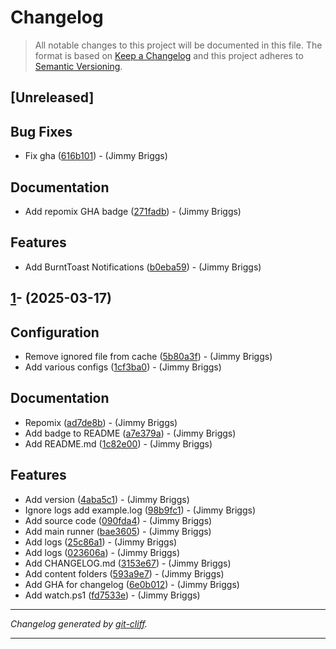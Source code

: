 # Changelog

> All notable changes to this project will be documented in this file. The format is based on
[Keep a Changelog](http://keepachangelog.com/) and this project adheres to
[Semantic Versioning](http://semver.org/).

## [Unreleased]

## Bug Fixes

- Fix gha ([616b101](https://github.com/jimbrig/marksnipsai/commit/616b101911be512dd9b3a145a4ad8947a15ff70a))  - (Jimmy Briggs)

## Documentation

- Add repomix GHA badge ([271fadb](https://github.com/jimbrig/marksnipsai/commit/271fadb025e00fb5972bdc84df013aa43b40f466))  - (Jimmy Briggs)

## Features

- Add BurntToast Notifications ([b0eba59](https://github.com/jimbrig/marksnipsai/commit/b0eba59cfce86ae3c47bc5e3f72df61073b3bed6))  - (Jimmy Briggs)

## [1](https://github.com/jimbrig/marksnipsai/tree/v1)- (2025-03-17)

## Configuration

- Remove ignored file from cache ([5b80a3f](https://github.com/jimbrig/marksnipsai/commit/5b80a3f8c820dde3c3592778df74d15c8910ab72))  - (Jimmy Briggs)
- Add various configs ([1cf3ba0](https://github.com/jimbrig/marksnipsai/commit/1cf3ba0a6d2c0abdfcf00fb5b8fab4062f3c562e))  - (Jimmy Briggs)

## Documentation

- Repomix ([ad7de8b](https://github.com/jimbrig/marksnipsai/commit/ad7de8b06d698a3bbecf9ce84c5b00801afc0915))  - (Jimmy Briggs)
- Add badge to README ([a7e379a](https://github.com/jimbrig/marksnipsai/commit/a7e379aca1674f4294fb2bd6ff25e01f6c7265ca))  - (Jimmy Briggs)
- Add README.md ([1c82e00](https://github.com/jimbrig/marksnipsai/commit/1c82e00608a72a33dfc5582727b5a4e4ad8dcdf4))  - (Jimmy Briggs)

## Features

- Add version ([4aba5c1](https://github.com/jimbrig/marksnipsai/commit/4aba5c1761d24e73cbc63b686e48d1d0b91b1c36))  - (Jimmy Briggs)
- Ignore logs add example.log ([98b9fc1](https://github.com/jimbrig/marksnipsai/commit/98b9fc12fb1fdae0436dcc71f7488e0b9bce25eb))  - (Jimmy Briggs)
- Add source code ([090fda4](https://github.com/jimbrig/marksnipsai/commit/090fda4c942f17107ce2f3d77154ecef88ed78f0))  - (Jimmy Briggs)
- Add main runner ([bae3605](https://github.com/jimbrig/marksnipsai/commit/bae3605c9ee2f0fb0ddb18921472bff75a8d0d27))  - (Jimmy Briggs)
- Add logs ([25c86a1](https://github.com/jimbrig/marksnipsai/commit/25c86a10f1018de81cc0245a9683f13851e44eb6))  - (Jimmy Briggs)
- Add logs ([023606a](https://github.com/jimbrig/marksnipsai/commit/023606abd3a338534f63ed91e37f3315c0bffdd9))  - (Jimmy Briggs)
- Add CHANGELOG.md ([3153e67](https://github.com/jimbrig/marksnipsai/commit/3153e67b482cccec3832cb5a197c89bcdd9a2555))  - (Jimmy Briggs)
- Add content folders ([593a9e7](https://github.com/jimbrig/marksnipsai/commit/593a9e72041bc31941c2e2768fd3cc5bf8b90ae1))  - (Jimmy Briggs)
- Add GHA for changelog ([6e0b012](https://github.com/jimbrig/marksnipsai/commit/6e0b0120a4a6600c33e9c75d4fdd611c308940e2))  - (Jimmy Briggs)
- Add watch.ps1 ([fd7533e](https://github.com/jimbrig/marksnipsai/commit/fd7533e210421cb3d39611d5436218a14e5636e4))  - (Jimmy Briggs)

***
*Changelog generated by [git-cliff](https://github.com/orhun/git-cliff).*
***
